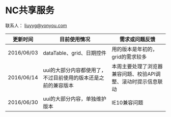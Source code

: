 # NC共享服务

联系人：	liuyyg@yonyou.com

| 更新时间  | 目前使用情况 | 需求或问题反馈 |
| --- | --- | --- |
| 2016/06/03  | dataTable、grid、日期控件 | 用的版本是年初的，grid的需求较多  |
| 2016/06/14  | uui的大部分内容都使用了，不过目前使用的版本还是之前的兼容版本 | 本周主要处理了浏览器兼容问题、校验API调整、滚动时提示信息联动 |
| 2016/06/30  | uui的大部分内容，单独维护版本 | IE10兼容问题 |
